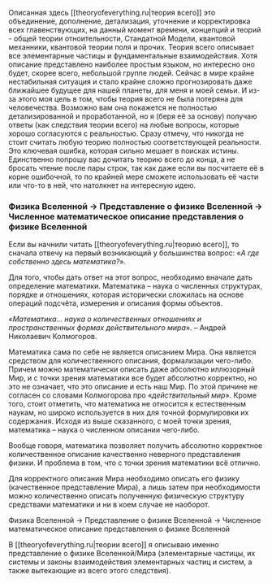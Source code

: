 Описанная здесь [[theoryofeverything.ru|теория всего]] это объединение, дополнение, детализация, уточнение и корректировка всех главенствующих, на данный момент времени, концепций и теорий - общей теории отноительности, Стандатной Модели, квантовой механники, квантовой теории поля и прочих. Теория всего описывает все элементарные частицы и фундаментальные взаимодействия. Хотя описание представлено наиболее простым языком, но интересно оно будет, скорее всего, небольшой группе людей. Сейчас в мире крайне нестабильная ситуация и стало крайне сложно прогнозировать даже ближайшее будущее для нашей планеты, для меня и моей семьи. И из-за этого моя цель в том, чтобы теория всего не была потеряна для человечества. Возможно вам она покажется не полностью детализированной и проработанной, но я (беря её за основу) получаю ответы (как следствия теории всего) на любые вопросы, которые хорошо согласуются с реальностью. Сразу отмечу, что никогда не стоит считать любую теорию полностью соответствующей реальности. Это ключевая ошибка, которая сильно мешает в поисках истины. Единственно попрошу вас дочитать теорию всего до конца, а не бросать чтение после пары строк, так как даже если вы посчитаете её в корне ошибочной, то по крайней мере сможете использовать её части или что-то в ней, что натолкнет на интересную идею.

### Физика Вселенной → Представление о физике Вселенной → Численное математическое описание представления о физике Вселенной 

Если вы начнили читать [[theoryofeverything.ru|теорию всего]], то сначала отвечу на первый возникающий у большинства вопрос: «_А где собственно здесь математика?_».

Для того, чтобы дать ответ на этот вопрос, необходимо вначале дать определение математики. Математика – наука о численных структурах, порядке и отношениях, которая исторически сложилась на основе операций подсчёта, измерения и описания формы объектов.

«_Математика… наука о количественных отношениях и пространственных формах действительного мира_». – Андрей Николаевич Колмогоров.

Математика сама по себе не является описанием Мира. Она является средством для количественного описания, формализации чего-либо. Причем можно математически описать даже абсолютно иллюзорный Мир, и с точки зрения математики все будет абсолютно корректно, но это не означает, что это описание и есть наш Мир. По этой причине не согласен со словами Колмогорова про «_действительный мир_». Кроме того, стоит отметить, что математика не относится к естественным наукам, но широко используется в них для точной формулировки их содержания. Исходя из выше сказанного, с моей точки зрения, математика – наука о численном описании чего-либо.

Вообще говоря, математика позволяет получить абсолютно корректное количественное описание качественно неверного представления физики. И проблема в том, что с точки зрения математики всё отлично.

Для корректного описания Мира необходимо описать его физику (качественное представление Мира), а лишь затем при необходимости можно количественно описать полученную физическую структуру средствами математики и ни в коем случае не наоборот.

Физика Вселенной → Представление о физике Вселенной → Численное математическое описание представления о физике Вселенной

В [[theoryofeverything.ru|теории всего]] я описываю именно представление о физике Вселенной/Мира (элементарные частицы, их системы и законы взаимодействия элементарных частиц и систем, а также вытекающие из всего этого следствия).

